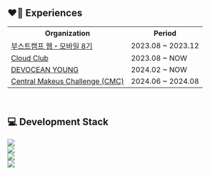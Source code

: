 <div>
    <h2>❤️‍🔥 Experiences</h2>
  <table>
    <tr>
      <th>Organization</th>
      <th>Period</th>
    </tr> 
    <tr>
      <td><a href="https://boostcamp.connect.or.kr/">부스트캠프 웹・모바일 8기</a></td>
      <td>2023.08 ~ 2023.12</td>
    </tr>
    <tr>
      <td><a href="https://www.cloudclub.kr/">Cloud Club</a></td>
      <td>2023.08 ~ NOW</td>
    </tr>
    <tr>
      <td><a href="https://devocean.sk.com/">DEVOCEAN YOUNG</a></td>
      <td>2024.02 ~ NOW</td>
    </tr>
    <tr>
      <td><a href="https://cmc.makeus.in/">Central Makeus Challenge (CMC)</a></td>
      <td>2024.06 ~ 2024.08</td>
    </tr>
  </table>
</div>
<br/>
<div>
  <h2>💻 Development Stack</h2>
  <a href="https://skillicons.dev">
    <img src="https://skillicons.dev/icons?i=spring,nestjs,fastapi&theme=light" />
    <br/>
    <img src="https://skillicons.dev/icons?i=mongodb,mysql&theme=light" />
    <br/>
    <img src="https://skillicons.dev/icons?i=java,js&theme=light" />
    <br/>
    <img src="https://skillicons.dev/icons?i=docker,aws,githubactions,nginx&theme=light" />
  </a>
</div>

